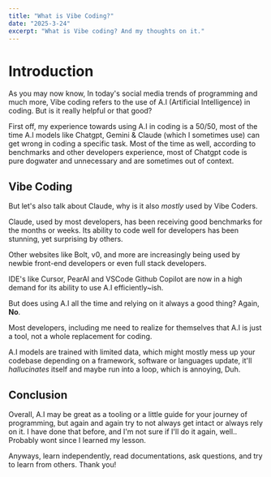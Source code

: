 ```yaml
---
title: "What is Vibe Coding?"
date: "2025-3-24"
excerpt: "What is Vibe coding? And my thoughts on it."
---
```


# Introduction

As you may now know, In today's social media trends of programming and much more, Vibe coding refers
to the use of A.I (Artificial Intelligence) in coding. But is it really helpful or that good?

First off, my experience towards using A.I in coding is a 50/50, most of the time A.I models like Chatgpt, Gemini & Claude (which I sometimes use) can get wrong in coding a specific task. Most of the time as well, according to benchmarks and other developers experience, most of Chatgpt code is pure dogwater and unnecessary and are sometimes out of context.

## Vibe Coding

But let's also talk about Claude, why is it also *mostly* used by Vibe Coders.

Claude, used by most developers, has been receiving good benchmarks for the months or weeks. Its ability to code well for developers has been stunning, yet surprising by others.

Other websites like Bolt, v0, and more are increasingly being used by newbie front-end developers or
even full stack developers. 

IDE's like Cursor, PearAI and VSCode Github Copilot are now in a high demand for its ability to use
A.I efficiently~ish.

But does using A.I all the time and relying on it always a good thing? Again, **No**.

Most developers, including me need to realize for themselves that A.I is just a tool, not a whole replacement for coding.

A.I models are trained with limited data, which might mostly mess up your codebase depending on a framework, software or languages update, it'll *hallucinates* itself and maybe run into a loop, which is annoying, Duh.

## Conclusion

Overall, A.I may be great as a tooling or a little guide for your journey of programming, but
again and again try to not always get intact or always rely on it. I have done that before, and I'm not sure if I'll do it again, well.. Probably wont since I learned my lesson.

Anyways, learn independently, read documentations, ask questions, and try to learn from others.
Thank you!
